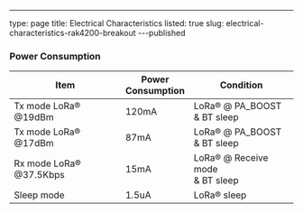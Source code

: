 ---
type: page
title: Electrical Characteristics
listed: true
slug: electrical-characteristics-rak4200-breakout
---published

### Power Consumption

| **Item** | **Power<br>Consumption** | **Condition** | 
| ---- | ---- | ---- | 
| Tx mode LoRa® @19dBm | 120mA | LoRa® @ PA_BOOST<br>& BT sleep | 
| Tx mode LoRa® @17dBm | 87mA | LoRa® @ PA_BOOST<br>& BT sleep | 
| Rx mode LoRa®<br>@37.5Kbps | 15mA | LoRa® @ Receive mode<br>& BT sleep | 
| Sleep mode | 1.5uA | LoRa® sleep | 


